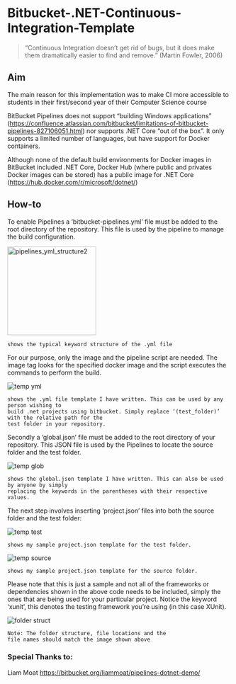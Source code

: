 # Bitbucket-.NET-Continuous-Integration-Template
>“Continuous Integration doesn’t get rid of bugs, but it does make them dramatically easier to find and remove.” (Martin Fowler, 2006)


## Aim

The main reason for this implementation was to make CI more accessible to students in their first/second year of their Computer Science course

BitBucket Pipelines does not support “building Windows applications” (https://confluence.atlassian.com/bitbucket/limitations-of-bitbucket-pipelines-827106051.html) nor supports .NET Core “out of the box”. It only supports a limited number of languages, but have support for Docker containers. 

Although none of the default build environments for Docker images in BitBucket included .NET Core, Docker Hub (where public and privates Docker images can be stored) has a public image for .NET Core (https://hub.docker.com/r/microsoft/dotnet/)

## How-to
To enable Pipelines a ‘bitbucket-pipelines.yml’ file must be added to the root directory of the repository. This file is used by the pipeline to manage the build configuration.


<img width="200" alt="pipelines_yml_structure2" src="https://user-images.githubusercontent.com/30994223/56277866-7a5d8680-6148-11e9-9d09-b98141a2d77c.png">

```
shows the typical keyword structure of the .yml file
```


For our purpose, only the image and the pipeline script are needed. The image tag looks for the specified docker image and the script executes the commands to perform the build.




![temp yml](https://user-images.githubusercontent.com/30994223/56277953-a973f800-6148-11e9-8763-9121c93d6ad5.JPG)
```
shows the .yml file template I have written. This can be used by any person wishing to
build .net projects using bitbucket. Simply replace ‘(test_folder)’ with the relative path for the
test folder in your repository.
```


Secondly a ‘global.json’ file must be added to the root directory of your
repository. This JSON file is used by the Pipelines to locate the source folder and
the test folder.

![temp glob](https://user-images.githubusercontent.com/30994223/56278006-c3add600-6148-11e9-9819-2cccb787cca8.JPG)
```
shows the global.json template I have written. This can also be used by anyone by simply
replacing the keywords in the parentheses with their respective values.
```

The next step involves inserting ‘project.json’ files into both the source folder and the test folder:


![temp test](https://user-images.githubusercontent.com/30994223/56278076-ecce6680-6148-11e9-8494-bb4fd4a23685.JPG)
```
shows my sample project.json template for the test folder.
```
![temp source](https://user-images.githubusercontent.com/30994223/56278079-ee982a00-6148-11e9-955b-d0980ddf4c33.JPG)
```
shows my sample project.json template for the source folder.
```

Please note that this is just a sample and not all of the frameworks or dependencies shown in the above code needs to be included, simply
the ones that are being used for your particular project. Notice the keyword ‘xunit’, this denotes the testing framework you’re using (in this case XUnit).

![folder struct](https://user-images.githubusercontent.com/30994223/56278174-23a47c80-6149-11e9-8738-35dbd425b0b3.JPG)
```
Note: The folder structure, file locations and the
file names should match the image shown above
```

### Special Thanks to:
Liam Moat
https://bitbucket.org/liammoat/pipelines-dotnet-demo/

